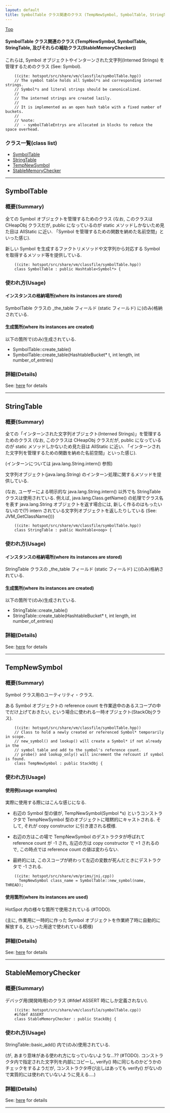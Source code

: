 ```yaml
---
layout: default
title: SymbolTable クラス関連のクラス (TempNewSymbol, SymbolTable, StringTable, 及びそれらの補助クラス(StableMemoryChecker))
---
```

[Top](../index.html)

#### SymbolTable クラス関連のクラス (TempNewSymbol, SymbolTable, StringTable, 及びそれらの補助クラス(StableMemoryChecker))

これらは, Symbol オブジェクトやインターンされた文字列(Interned Strings) を管理するためのクラス (See: Symbol).


```
    ((cite: hotspot/src/share/vm/classfile/symbolTable.hpp))
    // The symbol table holds all Symbol*s and corresponding interned strings.
    // Symbol*s and literal strings should be canonicalized.
    //
    // The interned strings are created lazily.
    //
    // It is implemented as an open hash table with a fixed number of buckets.
    //
    // %note:
    //  - symbolTableEntrys are allocated in blocks to reduce the space overhead.
```


### クラス一覧(class list)

  * [SymbolTable](#no5HI7NMFi)
  * [StringTable](#noFSsVxz5N)
  * [TempNewSymbol](#nol16BHi53)
  * [StableMemoryChecker](#noLDRMO38C)


---
## <a name="no5HI7NMFi" id="no5HI7NMFi">SymbolTable</a>

### 概要(Summary)
全ての Symbol オブジェクトを管理するためのクラス
(なお, このクラスは CHeapObj クラスだが, public になっているのが static メソッドしかないため見た目は AllStatic に近い.
「Symbol を管理するための関数を納めた名前空間」といった感じ).

新しい Symbol を生成するファクトリメソッドや文字列から対応する Symbol を取得するメソッド等を提供している.


```
    ((cite: hotspot/src/share/vm/classfile/symbolTable.hpp))
    class SymbolTable : public Hashtable<Symbol*> {
```

### 使われ方(Usage)
#### インスタンスの格納場所(where its instances are stored)
SymbolTable クラスの _the_table フィールド (static フィールド) に(のみ)格納されている.

#### 生成箇所(where its instances are created)
以下の箇所で(のみ)生成されている.

* SymbolTable::create_table()
* SymbolTable::create_table(HashtableBucket* t, int length, int number_of_entries)




### 詳細(Details)
See: [here](../doxygen/classSymbolTable.html) for details

---
## <a name="noFSsVxz5N" id="noFSsVxz5N">StringTable</a>

### 概要(Summary)
全ての「インターンされた文字列オブジェクト(Interned Strings)」を管理するためのクラス
(なお, このクラスは CHeapObj クラスだが, public になっているのが static メソッドしかないため見た目は AllStatic に近い.
「インターンされた文字列を管理するための関数を納めた名前空間」といった感じ).

(インターンについては java.lang.String.intern() 参照)

文字列オブジェクト(java.lang.String) のインターン処理に関するメソッドを提供している.

(なお, ユーザーによる明示的な java.lang.String.intern() 以外でも StringTable クラスは使用されている.
 例えば, java.lang.Class.getName() の処理でクラス名を表す java.lang.String オブジェクトを返す場合には, 
 新しく作るのはもったいないので(?) intern されている文字列オブジェクトを返したりしている
 (See: JVM_GetClassName()))


```
    ((cite: hotspot/src/share/vm/classfile/symbolTable.hpp))
    class StringTable : public Hashtable<oop> {
```

### 使われ方(Usage)
#### インスタンスの格納場所(where its instances are stored)
StringTable クラスの _the_table フィールド (static フィールド) に(のみ)格納されている.

#### 生成箇所(where its instances are created)
以下の箇所で(のみ)生成されている.

* StringTable::create_table()
* StringTable::create_table(HashtableBucket* t, int length, int number_of_entries)





### 詳細(Details)
See: [here](../doxygen/classStringTable.html) for details

---
## <a name="nol16BHi53" id="nol16BHi53">TempNewSymbol</a>

### 概要(Summary)
Symbol クラス用のユーティリティ・クラス.

ある Symbol オブジェクトの reference count を作業途中のあるスコープの中でだけ上げておきたい, 
という場合に使われる一時オブジェクト(StackObjクラス).


```
    ((cite: hotspot/src/share/vm/classfile/symbolTable.hpp))
    // Class to hold a newly created or referenced Symbol* temporarily in scope.
    // new_symbol() and lookup() will create a Symbol* if not already in the
    // symbol table and add to the symbol's reference count.
    // probe() and lookup_only() will increment the refcount if symbol is found.
    class TempNewSymbol : public StackObj {
```

### 使われ方(Usage)
#### 使用例(usage examples)
実際に使用する際にはこんな感じになる.

* 右辺の Symbol 型の値が, 
  TempNewSymbol(Symbol *s) というコンストラクタで TempNewSymbol 型のオブジェクトに暗黙的にキャストされる. 
  そして, それが copy constructor に引き渡される模様.
 
* 右辺の方はこの場で TempNewSymbol のデストラクタが呼ばれて reference count が -1 され, 
  左辺の方は copy constructor で +1 されるので, この時点では reference count の値は変わらない.

* 最終的には, このスコープが終わって左辺の変数が死んだときにデストラクタで -1 される.


```
    ((cite: hotspot/src/share/vm/prims/jni.cpp))
      TempNewSymbol class_name = SymbolTable::new_symbol(name, THREAD);
```

#### 使用箇所(where its instances are used)
HotSpot 内の様々な箇所で使用されている (#TODO).

(主に, 作業用に一時的に作った Symbol オブジェクトを作業終了時に自動的に解放する, といった用途で使われている模様)





### 詳細(Details)
See: [here](../doxygen/classTempNewSymbol.html) for details

---
## <a name="noLDRMO38C" id="noLDRMO38C">StableMemoryChecker</a>

### 概要(Summary)
デバッグ用(開発時用)のクラス (#ifdef ASSERT 時にしか定義されない).


```
    ((cite: hotspot/src/share/vm/classfile/symbolTable.cpp))
    #ifdef ASSERT
    class StableMemoryChecker : public StackObj {
```

### 使われ方(Usage)
StringTable::basic_add() 内で(のみ)使用されている.

(が, あまり意味がある使われ方になっていないような...?? (#TODO). 
コンストラクタ内で指定された文字列を内部にコピーし, verify() 時に同じものかどうかのチェックをするようだが,
コンストラクタ呼び出しはあっても verify() がないので実質的には使われていないように見える....)




### 詳細(Details)
See: [here](../doxygen/classStableMemoryChecker.html) for details

---
